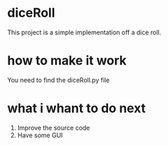 # diceRoll
This project is a simple implementation off a dice roll.

# how to make it work
You need to find the diceRoll.py file

# what i whant to do next
1. Improve the source code
1. Have some GUI
